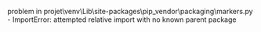 problem in projet\venv\Lib\site-packages\pip\_vendor\packaging\markers.py - ImportError: attempted relative import with no known parent package
